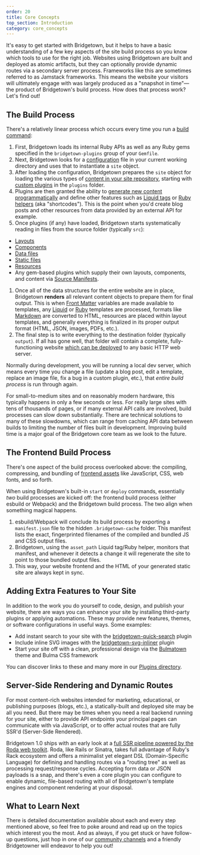 ```yaml
---
order: 20
title: Core Concepts
top_section: Introduction
category: core_concepts
---
```


It's easy to get started with Bridgetown, but it helps to have a basic understanding of a few key aspects of the site build process so you know which tools to use for the right job. Websites using Bridgetown are built and deployed as atomic artifacts, but they can optionally provide dynamic routes via a secondary server process. Frameworks like this are sometimes referred to as Jamstack frameworks. This means the website your visitors will ultimately engage with was largely produced as a "snapshot in time"—the product of Bridgetown's build process. How does that process work? Let's find out!

## The Build Process

There's a relatively linear process which occurs every time you run a [build command](/docs/command-line-usage):

1. First, Bridgetown loads its internal Ruby APIs as well as any Ruby gems specified in the `bridgetown-plugins` group of your `Gemfile`.
1. Next, Bridgetown looks for a [configuration](/docs/configuration) file in your current working directory and uses that to instantiate a `site` object.
1. After loading the configuration, Bridgetown prepares the `site` object for loading the various types of [content in your site repository](/docs/structure), starting with [custom plugins](/docs/plugins) in the `plugins` folder.
1. Plugins are then granted the ability to [generate new content programmatically](/docs/plugins/external-apis) and define other features such as [Liquid tags](/docs/plugins/tags) or [Ruby helpers](/docs/plugins/helpers) (aka "shortcodes"). This is the point when you'd create blog posts and other resources from data provided by an external API for example.
1. Once plugins (if any) have loaded, Bridgetown starts systematically reading in files from the source folder (typically `src`):
  * [Layouts](/docs/layouts)
  * [Components](/docs/components)
  * [Data files](/docs/datafiles)
  * [Static files](/docs/static-files)
  * [Resources](/docs/resources)
  * Any gem-based plugins which supply their own layouts, components, and content via [Source Manifests](/docs/plugins/source-manifests).
1. Once all of the data structures for the entire website are in place, Bridgetown __renders__ all relevant content objects to prepare them for final output. This is when [Front Matter](/docs/front-matter) variables are made available to templates, any [Liquid](/docs/template-engines/liquid) or [Ruby](/docs/template-engines/erb-and-beyond) templates are processed, formats like [Markdown](https://kramdown.gettalong.org/quickref.html) are converted to HTML, resources are placed within layout templates, and generally everything is finalized in its proper output format (HTML, JSON, images, PDFs, etc.).
1. The final step is to write everything to the destination folder (typically `output`). If all has gone well, that folder will contain a complete, fully-functioning website [which can be deployed](/docs/deployment) to any basic HTTP web server.

Normally during development, you will be running a local dev server, which means
every time you change a file (update a blog post, edit a template, replace an image
file, fix a bug in a custom plugin, etc.), that _entire build process_ is run
through again.

For small-to-medium sites and on reasonably modern hardware, this typically happens
in only a few seconds or less. For really large sites with tens of thousands of
pages, or if many external API calls are involved, build processes can slow down
substantially. There are technical solutions to many of these slowdowns, which can
range from caching API data between builds to limiting the number of files built in development.
Improving build time is a major goal of the Bridgetown core team as we look to the future.

## The Frontend Build Process

There's one aspect of the build process overlooked above: the compiling,
compressing, and bundling of [frontend assets](/docs/frontend-assets) like
JavaScript, CSS, web fonts, and so forth.

When using Bridgetown's built-in `start` or `deploy` commands,
essentially _two_ build processes are kicked off: the frontend build process (either esbuild or Webpack) and the Bridgetown build process. The two align when something magical happens.

1. esbuild/Webpack will conclude its build process by exporting a `manifest.json` file to the hidden `.bridgetown-cache` folder. This manifest lists the exact, fingerprinted filenames of the compiled and bundled JS and CSS output files.
1. Bridgetown, using the `asset_path` Liquid tag/Ruby helper, monitors that manifest, and whenever it detects a change it will regenerate the site to point to those bundled output files.
1. This way, your website frontend and the HTML of your generated static site are always kept in sync.

## Adding Extra Features to Your Site

In addition to the work you do yourself to code, design, and publish your website,
there are ways you can enhance your site by installing third-party plugins or
applying automations. These may provide new features, themes, or software
configurations in useful ways. Some examples:

* Add instant search to your site with the [bridgetown-quick-search](https://github.com/bridgetownrb/bridgetown-quick-search) plugin
* Include inline SVG images with the [bridgetown-svg-inliner](https://github.com/ayushn21/bridgetown-svg-inliner) plugin
* Start your site off with a clean, professional design via the [Bulmatown](https://github.com/whitefusionhq/bulmatown) theme and Bulma CSS framework

You can discover links to these and many more in our [Plugins directory](/plugins/).

## Server-Side Rendering and Dynamic Routes

For most content-rich websites intended for marketing, educational, or publishing purposes (blogs, etc.), a statically-built and deployed site may be all you need. But there may be times when you need a real backend running for your site, either to provide API endpoints your principal pages can communicate with via JavaScript, or to offer actual routes that are fully SSR'd (Server-Side Rendered).

Bridgetown 1.0 ships with an early look at a [full SSR pipeline powered by the Roda web toolkit](/docs/routes). Roda, like Rails or Sinatra, takes full advantage of Ruby's Rack ecosystem and offers a minimalist yet elegant DSL (Domain-Specific Language) for defining and handling routes via a "routing tree" as well as processing request/response cycles. Accepting form data or JSON payloads is a snap, and there's even a core plugin you can configure to enable dynamic, file-based routing with all of Bridgetown's template engines and component rendering at your disposal.

## What to Learn Next

There is detailed documentation available about each and every step mentioned
above, so feel free to poke around and read up on the topics which interest you the
most. And as always, if you get stuck or have follow-up questions, just hop in one
of our [community channels](/community) and a friendly Bridgetowner will
endeavor to help you out!
